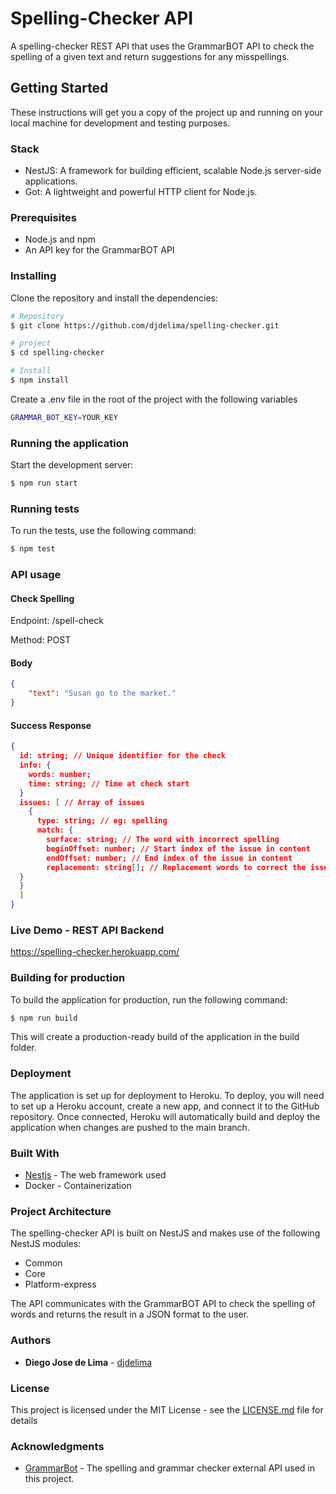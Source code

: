 # Spelling-Checker API
A spelling-checker REST API that uses the GrammarBOT API to check the spelling of a given text and return suggestions for any misspellings.

## Getting Started

These instructions will get you a copy of the project up and running on your local machine for development and testing purposes.

### Stack

- NestJS: A framework for building efficient, scalable Node.js server-side applications.
- Got: A lightweight and powerful HTTP client for Node.js.

### Prerequisites

- Node.js and npm
- An API key for the GrammarBOT API

### Installing

Clone the repository and install the dependencies:

```bash
# Repository
$ git clone https://github.com/djdelima/spelling-checker.git

# project
$ cd spelling-checker

# Install
$ npm install
```

Create a .env file in the root of the project with the following variables
```bash
GRAMMAR_BOT_KEY=YOUR_KEY
```

### Running the application

Start the development server:

```bash
$ npm run start
```

### Running tests

To run the tests, use the following command:

```bash
$ npm test
```

### API usage

#### Check Spelling
Endpoint: /spell-check

Method: POST

#### Body

```json
{
	"text": "Susan go to the market."
}
```

#### Success Response

```json
{
  id: string; // Unique identifier for the check
  info: {
    words: number;
    time: string; // Time at check start
  }
  issues: [ // Array of issues
    {
      type: string; // eg: spelling
      match: {
        surface: string; // The word with incorrect spelling
        beginOffset: number; // Start index of the issue in content
        endOffset: number; // End index of the issue in content
        replacement: string[]; // Replacement words to correct the issue
  }
  }
  ]
}
```

### Live Demo - REST API Backend

https://spelling-checker.herokuapp.com/

### Building for production
To build the application for production, run the following command:

```bash
$ npm run build
```

This will create a production-ready build of the application in the build folder.

### Deployment
The application is set up for deployment to Heroku. To deploy, you will need to set up a Heroku account, create a new app, and connect it to the GitHub repository. Once connected, Heroku will automatically build and deploy the application when changes are pushed to the main branch.

### Built With
- [Nestjs](https://reactjs.org/) - The web framework used 
- Docker - Containerization

### Project Architecture
The spelling-checker API is built on NestJS and makes use of the following NestJS modules:

- Common
- Core
- Platform-express
    
The API communicates with the GrammarBOT API to check the spelling of words and returns the result in a JSON format to the user.

### Authors

- **Diego Jose de Lima** - [djdelima](https://github.com/djdelima)

### License

This project is licensed under the MIT License - see the [LICENSE.md](LICENSE.md) file for details

### Acknowledgments
- [GrammarBot](https://www.grammarbot.io/) - The spelling and grammar checker external API used in this project.